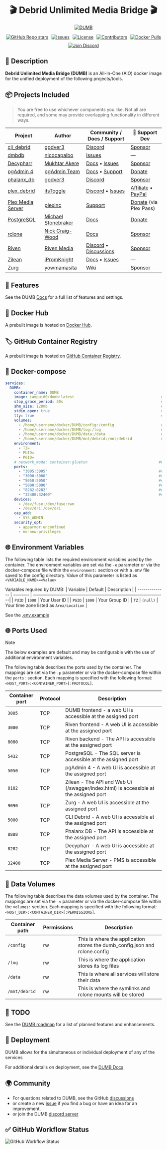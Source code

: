 ﻿<div align="center" style="max-width: 100%; height: auto;">
  <h1>🎬 Debrid Unlimited Media Bridge 🎬</h1>
  <a href="https://github.com/I-am-PUID-0/DUMB">
    <picture>
      <source media="(prefers-color-scheme: dark)" srcset="https://i-am-puid-0.github.io/DUMB/assets/images/DUMB.png">
      <img alt="DUMB" src="https://i-am-puid-0.github.io/DUMB/assets/images/DUMB.png" style="max-width: 100%; height: auto;">
    </picture>
  </a>
</div>
<div
  align="center"
  style="display: flex; flex-wrap: wrap; gap: 10px; justify-content: center; margin-top: 1em;"
>
  <a href="https://github.com/I-am-PUID-0/DUMB/stargazers">
    <img
      alt="GitHub Repo stars"
      src="https://img.shields.io/github/stars/I-am-PUID-0/DUMB?style=for-the-badge"
    />
  </a>
  <a href="https://github.com/I-am-PUID-0/DUMB/issues">
    <img
      alt="Issues"
      src="https://img.shields.io/github/issues/I-am-PUID-0/DUMB?style=for-the-badge"
    />
  </a>
  <a href="https://github.com/I-am-PUID-0/DUMB/blob/master/COPYING">
    <img
      alt="License"
      src="https://img.shields.io/github/license/I-am-PUID-0/DUMB?style=for-the-badge"
    />
  </a>
  <a href="https://github.com/I-am-PUID-0/DUMB/graphs/contributors">
    <img
      alt="Contributors"
      src="https://img.shields.io/github/contributors/I-am-PUID-0/DUMB?style=for-the-badge"
    />
  </a>
  <a href="https://hub.docker.com/r/iampuid0/dumb">
    <img
      alt="Docker Pulls"
      src="https://img.shields.io/docker/pulls/iampuid0/dumb?style=for-the-badge&logo=docker&logoColor=white"
    />
  </a>
  <a href="https://discord.gg/T6uZGy5XYb">
    <img
      alt="Join Discord"
      src="https://img.shields.io/badge/Join%20us%20on%20Discord-5865F2?style=for-the-badge&logo=discord&logoColor=white"
    />
  </a>
</div>

## 📜 Description

**Debrid Unlimited Media Bridge (DUMB)** is an All-In-One (AIO) docker image for the unified deployment of the following projects/tools.


## 📦 Projects Included

> You are free to use whichever components you like. Not all are required, and some may provide overlapping functionality in different ways.

| Project                                                            | Author                                                               | Community / Docs / Support                                                                                                                     | 🍻 Support Dev                                                                                      |
|--------------------------------------------------------------------|----------------------------------------------------------------------|--------------------------------------------------------------------------------------------------------------------------------------------------|-----------------------------------------------------------------------------------------------------|
| [cli_debrid](https://github.com/godver3/cli_debrid)               | [godver3](https://github.com/godver3)                                | [Discord](https://discord.gg/ynqnXGJ4hU)                                                                                                         | [Sponsor](https://github.com/sponsors/godver3)                                                    |
| [dmbdb](https://github.com/nicocapalbo/dmbdb)                     | [nicocapalbo](https://github.com/nicocapalbo)                        | [Issues](https://github.com/nicocapalbo/dmbdb/issues)                                                     | —                                                                                                   |
| [Decypharr](https://github.com/sirrobot01/decypharr)              | [Mukhtar Akere](https://github.com/sirrobot01)                       | [Docs](https://sirrobot01.github.io/decypharr/) • [Issues](https://github.com/sirrobot01/decypharr/issues)                                     | [Sponsor](https://github.com/sponsors/sirrobot01)                                                 |
| [pgAdmin 4](https://www.pgadmin.org/)                             | [pgAdmin Team](https://www.pgadmin.org/development/)                 | [Docs](https://www.pgadmin.org/docs/) • [Support](https://www.pgadmin.org/support/)                                                            | [Donate](https://www.pgadmin.org/donate/)                                                         |
| [phalanx_db](https://github.com/godver3/phalanx_db_hyperswarm)   | [godver3](https://github.com/godver3)                                | [Discord](https://discord.gg/jAmqZJCZJ4)                                                                                                         | [Sponsor](https://github.com/sponsors/godver3)                                                    |
| [plex_debrid](https://github.com/itsToggle/plex_debrid)          | [itsToggle](https://github.com/itsToggle)                            | [Discord](https://discord.gg/u3vTDGjeKE) • [Issues](https://github.com/itsToggle/plex_debrid/issues)                                            | [Affiliate](http://real-debrid.com/?id=5708990) • [PayPal](https://www.paypal.com/paypalme/oidulibbe) |
| [Plex Media Server](https://www.plex.tv/media-server-downloads/) | [plexinc](https://www.plex.tv/)                                     | [Support](https://support.plex.tv/)                                                                                                              | [Donate](https://www.plex.tv/plex-pass/) (via Plex Pass)                                           |
| [PostgreSQL](https://www.postgresql.org/)                         | [Michael Stonebraker](https://en.wikipedia.org/wiki/Michael_Stonebraker) | [Docs](https://www.postgresql.org/docs/)                                                                                                         | [Donate](https://www.postgresql.org/about/donate/)                                                |
| [rclone](https://github.com/rclone/rclone)                        | [Nick Craig-Wood](https://github.com/ncw)                            | [Docs](https://rclone.org/)                                                                                                                      | [Sponsor](https://rclone.org/sponsor/)                                                            |
| [Riven](https://github.com/rivenmedia/riven)                      | [Riven Media](https://github.com/rivenmedia)                         | [Discord](https://discord.gg/VtYd42mxgb) • [Discussions](https://github.com/orgs/rivenmedia/discussions)                                       | [Sponsor](https://github.com/sponsors/dreulavelle/)                                               |
| [Zilean](https://github.com/iPromKnight/zilean)                   | [iPromKnight](https://github.com/iPromKnight)                        | [Docs](https://ipromknight.github.io/zilean/) • [Issues](https://github.com/iPromKnight/zilean/issues)                                         | —                                                                                                   |
| [Zurg](https://github.com/debridmediamanager/zurg-testing)        | [yowmamasita](https://github.com/yowmamasita)                        | [Wiki](https://github.com/debridmediamanager/zurg-testing/wiki)                                                                                 | [Sponsor](https://github.com/sponsors/debridmediamanager)                                         |


## 🌟 Features

See the DUMB [Docs](https://i-am-puid-0.github.io/DUMB/features) for a full list of features and settings.

## 🐳 Docker Hub

A prebuilt image is hosted on [Docker Hub](https://hub.docker.com/r/iampuid0/dumb).

## 🏷️ GitHub Container Registry

A prebuilt image is hosted on [GitHub Container Registry](https://github.com/I-am-PUID-0/DUMB/pkgs/container/DUMB).

## 🐳 Docker-compose

```YAML
services:
  DUMB:
    container_name: DUMB
    image: iampuid0/dumb:latest                                       ## Optionally, specify a specific version of DUMB w/ image: iampuid0/dumb:2.0.0
    stop_grace_period: 30s                                            ## Adjust as need to allow for graceful shutdown of the container
    shm_size: 128mb                                                   ## Increased for PostgreSQL
    stdin_open: true                                                  ## docker run -i
    tty: true                                                         ## docker run -t
    volumes:
      - /home/username/docker/DUMB/config:/config                     ## Location of configuration files.
      - /home/username/docker/DUMB/log:/log                           ## Location for logs
      - /home/username/docker/DUMB/data:/data                         ## Location for all service data
      - /home/username/docker/DUMB/mnt/debrid:/mnt/debrid             ## Location for all symlinks and rclone mounts - change to /mnt/debrid:rshared if using decypharr 
    environment:
      - TZ=
      - PUID=
      - PGID=
    # network_mode: container:gluetun                                ## Example to attach to gluetun vpn container if realdebrid blocks IP address
    ports:
      - "3005:3005"                                                  ## DUMB Frontend
      - "3000:3000"                                                  ## Riven Frontend
      - "5050:5050"                                                  ## pgAdmin 4 Frontend
      - "5000:5000"                                                  ## CLI Debrid Frontend      
      - "8282:8282"                                                  ## Decypharr Frontend         
      - "32400:32400"                                                ## Plex Media Server      
    devices:
      - /dev/fuse:/dev/fuse:rwm
      - /dev/dri:/dev/dri       
    cap_add:
      - SYS_ADMIN
    security_opt:
      - apparmor:unconfined
      - no-new-privileges
```

## 🌐 Environment Variables

The following table lists the required environment variables used by the container. The environment variables are set via the `-e` parameter or via the docker-compose file within the `environment:` section or with a .env file saved to the config directory. Value of this parameter is listed as `<VARIABLE_NAME>=<Value>`

Variables required by DUMB:
| Variable       | Default  | Description                                                       |
| -------------- | -------- | ------------------------------------------------------------------|
| `PUID`         | `1000`   | Your User ID |
| `PGID`         | `1000`   | Your Group ID |
| `TZ`           | `(null)` | Your time zone listed as `Area/Location` |

See the [.env.example](https://github.com/I-am-PUID-0/DUMB/blob/master/.env.example)

## 🌐 Ports Used

> [!NOTE]
> The below examples are default and may be configurable with the use of additional environment variables.

The following table describes the ports used by the container. The mappings are set via the `-p` parameter or via the docker-compose file within the `ports:` section. Each mapping is specified with the following format: `<HOST_PORT>:<CONTAINER_PORT>[:PROTOCOL]`.

| Container port | Protocol | Description                                                                          |
| -------------- | -------- | ------------------------------------------------------------------------------------ |
| `3005`         | TCP      | DUMB frontend - a web UI is accessible at the assigned port                           |
| `3000`         | TCP      | Riven frontend - A web UI is accessible at the assigned port                         |
| `8080`         | TCP      | Riven backend - The API is accessible at the assigned port                           |
| `5432`         | TCP      | PostgreSQL - The SQL server is accessible at the assigned port                       |
| `5050`         | TCP      | pgAdmin 4 - A web UI is accessible at the assigned port                              |
| `8182`         | TCP      | Zilean - The API and Web Ui (/swagger/index.html) is accessible at the assigned port |
| `9090`         | TCP      | Zurg - A web UI is accessible at the assigned port                                   |
| `5000`         | TCP      | CLI Debrid - A web UI is accessible at the assigned port                             |
| `8888`         | TCP      | Phalanx DB - The API is accessible at the assigned port                              |
| `8282`         | TCP      | Decypharr - A web UI is accessible at the assigned port                              |
| `32400`        | TCP      | Plex Media Server - PMS is accessible at the assigned port                           |

## 📂 Data Volumes

The following table describes the data volumes used by the container. The mappings
are set via the `-v` parameter or via the docker-compose file within the `volumes:` section. Each mapping is specified with the following
format: `<HOST_DIR>:<CONTAINER_DIR>[:PERMISSIONS]`.

| Container path        | Permissions | Description                                                                          |
| --------------------- | ----------- | -------------------------------------------------------------------------------------|
| `/config`             | rw          | This is where the application stores the dumb_config.json and rclone.config          |
| `/log`                | rw          | This is where the application stores its log files                                   |
| `/data`               | rw          | This is where all services will store their data                                     |
| `/mnt/debrid`         | rw          | This is where the symlinks and rclone mounts will be stored                          |

## 📝 TODO

See the [DUMB roadmap](https://github.com/users/I-am-PUID-0/projects/7) for a list of planned features and enhancements.

## 🚀 Deployment

DUMB allows for the simultaneous or individual deployment of any of the services

For additional details on deployment, see the [DUMB Docs](https://i-am-puid-0.github.io/DUMB/services/)

## 🌍 Community

- For questions related to DUMB, see the GitHub [discussions](https://github.com/I-am-PUID-0/DUMB/discussions)
- or create a new [issue](https://github.com/I-am-PUID-0/DUMB/issues) if you find a bug or have an idea for an improvement.
- or join the DUMB [discord server](https://discord.gg/T6uZGy5XYb)

## ✅ GitHub Workflow Status

![GitHub Workflow Status](https://img.shields.io/github/actions/workflow/status/I-am-PUID-0/DUMB/docker-image.yml)
